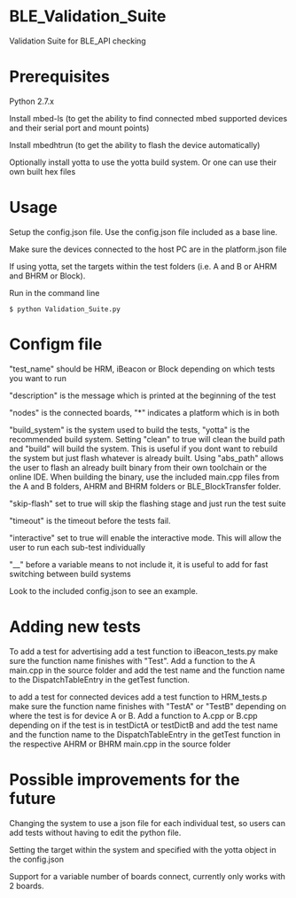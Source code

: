 # BLE_Validation_Suite
Validation Suite for BLE_API checking 

# Prerequisites
Python 2.7.x

Install mbed-ls (to get the ability to find connected mbed supported devices and their serial port and mount points)

Install mbedhtrun (to get the ability to flash the device automatically)

Optionally install yotta to use the yotta build system. Or one can use their own built hex files

# Usage

Setup the config.json file. Use the config.json file included as a base line.

Make sure the devices connected to the host PC are in the platform.json file

If using yotta, set the targets within the test folders (i.e. A and B or AHRM and BHRM or Block).

Run in the command line

```
$ python Validation_Suite.py
```

# Configm file
"test_name" should be HRM, iBeacon or Block depending on which tests you want to run

"description" is the message which is printed at the beginning of the test

"nodes" is the connected boards, "*" indicates a platform which is in both

"build_system" is the system used to build the tests, "yotta" is the recommended build system. Setting "clean" to true
will clean the build path and "build" will build the system. This is useful if you dont want to rebuild the system but 
just flash whatever is already built. 
Using "abs_path" allows the user to flash an already built binary from their own toolchain or the online IDE. When building
the binary, use the included main.cpp files from the A and B folders, AHRM and BHRM folders or BLE_BlockTransfer folder. 

"skip-flash" set to true will skip the flashing stage and just run the test suite

"timeout" is the timeout before the tests fail. 

"interactive" set to true will enable the interactive mode. This will allow the user to run each sub-test individually

"__" before a variable means to not include it, it is useful to add for fast switching between build systems

Look to the included config.json to see an example.

# Adding new tests

To add a test for advertising add a test function to iBeacon_tests.py make sure the function name finishes with "Test". 
Add a function to the A main.cpp in the source folder and add the test name and the function name to the DispatchTableEntry in the getTest function.

to add a test for connected devices add a test function to HRM_tests.p make sure the function name finishes with "TestA" or "TestB" depending on where the test is for device A or B. Add a function to A.cpp or B.cpp depending on if the test is in testDictA or testDictB and add the test name and the function name to the DispatchTableEntry in the getTest function in the respective AHRM or BHRM main.cpp in the source folder 

# Possible improvements for the future

Changing the system to use a json file for each individual test, so users can add tests without having to edit the python file.

Setting the target within the system and specified with the yotta object in the config.json

Support for a variable number of boards connect, currently only works with 2 boards.

